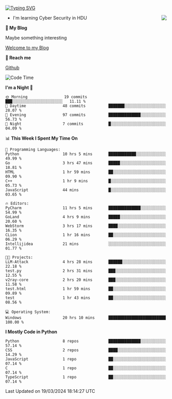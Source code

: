 [![Typing SVG](https://readme-typing-svg.herokuapp.com?font=Fira+Code&pause=1000&random=false&width=450&height=60&lines=Hello+%F0%9F%91%8B%F0%9F%8F%BB;I'm+JBNRZ)](https://git.io/typing-svg)

<a href="#">
  <img align="right" src="https://github-readme-stats.vercel.app/api?username=JBNRZ&show_icons=true&bg_color=15,f2f7fd,E0EAFC" />
</a>

- I'm learning Cyber Security in HDU

 **🌱 My Blog**

Maybe something interesting

[Welcome to my Blog](https://jbnrz.com.cn/)

 **💬 Reach me** 

[Github](https://github.com/JBNRZ)


<!--START_SECTION:waka-->
![Code Time](http://img.shields.io/badge/Code%20Time-386%20hrs%2027%20mins-blue)

**I'm a Night 🦉** 

```text
🌞 Morning                19 commits          ███░░░░░░░░░░░░░░░░░░░░░░   11.11 % 
🌆 Daytime                48 commits          ███████░░░░░░░░░░░░░░░░░░   28.07 % 
🌃 Evening                97 commits          ██████████████░░░░░░░░░░░   56.73 % 
🌙 Night                  7 commits           █░░░░░░░░░░░░░░░░░░░░░░░░   04.09 % 
```


📊 **This Week I Spent My Time On** 

```text
💬 Programming Languages: 
Python                   10 hrs 5 mins       ████████████░░░░░░░░░░░░░   49.99 % 
Go                       3 hrs 47 mins       █████░░░░░░░░░░░░░░░░░░░░   18.81 % 
HTML                     1 hr 59 mins        ██░░░░░░░░░░░░░░░░░░░░░░░   09.90 % 
C++                      1 hr 9 mins         █░░░░░░░░░░░░░░░░░░░░░░░░   05.73 % 
JavaScript               44 mins             █░░░░░░░░░░░░░░░░░░░░░░░░   03.65 % 

🔥 Editors: 
PyCharm                  11 hrs 5 mins       ██████████████░░░░░░░░░░░   54.99 % 
GoLand                   4 hrs 9 mins        █████░░░░░░░░░░░░░░░░░░░░   20.60 % 
WebStorm                 3 hrs 17 mins       ████░░░░░░░░░░░░░░░░░░░░░   16.35 % 
CLion                    1 hr 16 mins        ██░░░░░░░░░░░░░░░░░░░░░░░   06.29 % 
Intellijidea             21 mins             ░░░░░░░░░░░░░░░░░░░░░░░░░   01.77 % 

🐱‍💻 Projects: 
LLM-Attack               4 hrs 28 mins       ██████░░░░░░░░░░░░░░░░░░░   22.18 % 
test.py                  2 hrs 31 mins       ███░░░░░░░░░░░░░░░░░░░░░░   12.55 % 
v2ray-core               2 hrs 20 mins       ███░░░░░░░░░░░░░░░░░░░░░░   11.58 % 
test.html                1 hr 59 mins        ██░░░░░░░░░░░░░░░░░░░░░░░   09.89 % 
test                     1 hr 43 mins        ██░░░░░░░░░░░░░░░░░░░░░░░   08.56 % 

💻 Operating System: 
Windows                  20 hrs 10 mins      █████████████████████████   100.00 % 
```

**I Mostly Code in Python** 

```text
Python                   8 repos             ██████████████░░░░░░░░░░░   57.14 % 
CSS                      2 repos             ████░░░░░░░░░░░░░░░░░░░░░   14.29 % 
JavaScript               1 repo              ██░░░░░░░░░░░░░░░░░░░░░░░   07.14 % 
C                        1 repo              ██░░░░░░░░░░░░░░░░░░░░░░░   07.14 % 
TypeScript               1 repo              ██░░░░░░░░░░░░░░░░░░░░░░░   07.14 % 
```




 Last Updated on 19/03/2024 18:14:27 UTC
<!--END_SECTION:waka-->
